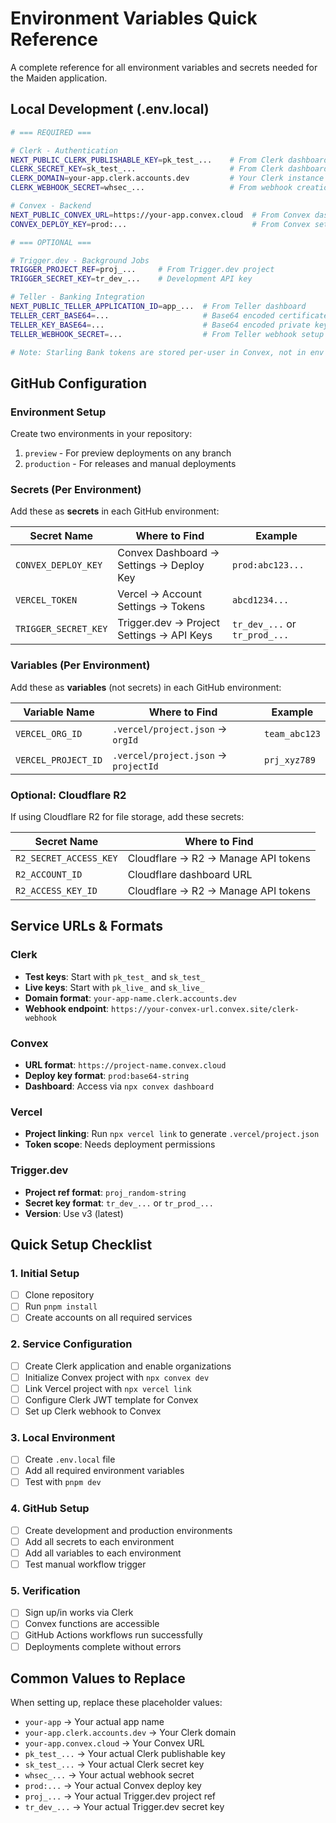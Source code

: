 # Environment Variables Quick Reference

A complete reference for all environment variables and secrets needed for the Maiden application.

## Local Development (.env.local)

```bash
# === REQUIRED ===

# Clerk - Authentication
NEXT_PUBLIC_CLERK_PUBLISHABLE_KEY=pk_test_...    # From Clerk dashboard
CLERK_SECRET_KEY=sk_test_...                     # From Clerk dashboard
CLERK_DOMAIN=your-app.clerk.accounts.dev         # Your Clerk instance domain
CLERK_WEBHOOK_SECRET=whsec_...                   # From webhook creation

# Convex - Backend
NEXT_PUBLIC_CONVEX_URL=https://your-app.convex.cloud  # From Convex dashboard
CONVEX_DEPLOY_KEY=prod:...                            # From Convex settings

# === OPTIONAL ===

# Trigger.dev - Background Jobs
TRIGGER_PROJECT_REF=proj_...     # From Trigger.dev project
TRIGGER_SECRET_KEY=tr_dev_...    # Development API key

# Teller - Banking Integration
NEXT_PUBLIC_TELLER_APPLICATION_ID=app_...  # From Teller dashboard
TELLER_CERT_BASE64=...                     # Base64 encoded certificate
TELLER_KEY_BASE64=...                      # Base64 encoded private key
TELLER_WEBHOOK_SECRET=...                  # From Teller webhook setup

# Note: Starling Bank tokens are stored per-user in Convex, not in env vars
```

## GitHub Configuration

### Environment Setup

Create two environments in your repository:

1. `preview` - For preview deployments on any branch
2. `production` - For releases and manual deployments

### Secrets (Per Environment)

Add these as **secrets** in each GitHub environment:

| Secret Name          | Where to Find                             | Example                       |
| -------------------- | ----------------------------------------- | ----------------------------- |
| `CONVEX_DEPLOY_KEY`  | Convex Dashboard → Settings → Deploy Key  | `prod:abc123...`              |
| `VERCEL_TOKEN`       | Vercel → Account Settings → Tokens        | `abcd1234...`                 |
| `TRIGGER_SECRET_KEY` | Trigger.dev → Project Settings → API Keys | `tr_dev_...` or `tr_prod_...` |

### Variables (Per Environment)

Add these as **variables** (not secrets) in each GitHub environment:

| Variable Name       | Where to Find                        | Example       |
| ------------------- | ------------------------------------ | ------------- |
| `VERCEL_ORG_ID`     | `.vercel/project.json` → `orgId`     | `team_abc123` |
| `VERCEL_PROJECT_ID` | `.vercel/project.json` → `projectId` | `prj_xyz789`  |

### Optional: Cloudflare R2

If using Cloudflare R2 for file storage, add these secrets:

| Secret Name            | Where to Find                       |
| ---------------------- | ----------------------------------- |
| `R2_SECRET_ACCESS_KEY` | Cloudflare → R2 → Manage API tokens |
| `R2_ACCOUNT_ID`        | Cloudflare dashboard URL            |
| `R2_ACCESS_KEY_ID`     | Cloudflare → R2 → Manage API tokens |

## Service URLs & Formats

### Clerk

- **Test keys**: Start with `pk_test_` and `sk_test_`
- **Live keys**: Start with `pk_live_` and `sk_live_`
- **Domain format**: `your-app-name.clerk.accounts.dev`
- **Webhook endpoint**: `https://your-convex-url.convex.site/clerk-webhook`

### Convex

- **URL format**: `https://project-name.convex.cloud`
- **Deploy key format**: `prod:base64-string`
- **Dashboard**: Access via `npx convex dashboard`

### Vercel

- **Project linking**: Run `npx vercel link` to generate `.vercel/project.json`
- **Token scope**: Needs deployment permissions

### Trigger.dev

- **Project ref format**: `proj_random-string`
- **Secret key format**: `tr_dev_...` or `tr_prod_...`
- **Version**: Use v3 (latest)

## Quick Setup Checklist

### 1. Initial Setup

- [ ] Clone repository
- [ ] Run `pnpm install`
- [ ] Create accounts on all required services

### 2. Service Configuration

- [ ] Create Clerk application and enable organizations
- [ ] Initialize Convex project with `npx convex dev`
- [ ] Link Vercel project with `npx vercel link`
- [ ] Configure Clerk JWT template for Convex
- [ ] Set up Clerk webhook to Convex

### 3. Local Environment

- [ ] Create `.env.local` file
- [ ] Add all required environment variables
- [ ] Test with `pnpm dev`

### 4. GitHub Setup

- [ ] Create development and production environments
- [ ] Add all secrets to each environment
- [ ] Add all variables to each environment
- [ ] Test manual workflow trigger

### 5. Verification

- [ ] Sign up/in works via Clerk
- [ ] Convex functions are accessible
- [ ] GitHub Actions workflows run successfully
- [ ] Deployments complete without errors

## Common Values to Replace

When setting up, replace these placeholder values:

- `your-app` → Your actual app name
- `your-app.clerk.accounts.dev` → Your Clerk domain
- `your-app.convex.cloud` → Your Convex URL
- `pk_test_...` → Your actual Clerk publishable key
- `sk_test_...` → Your actual Clerk secret key
- `whsec_...` → Your actual webhook secret
- `prod:...` → Your actual Convex deploy key
- `proj_...` → Your actual Trigger.dev project ref
- `tr_dev_...` → Your actual Trigger.dev secret key
